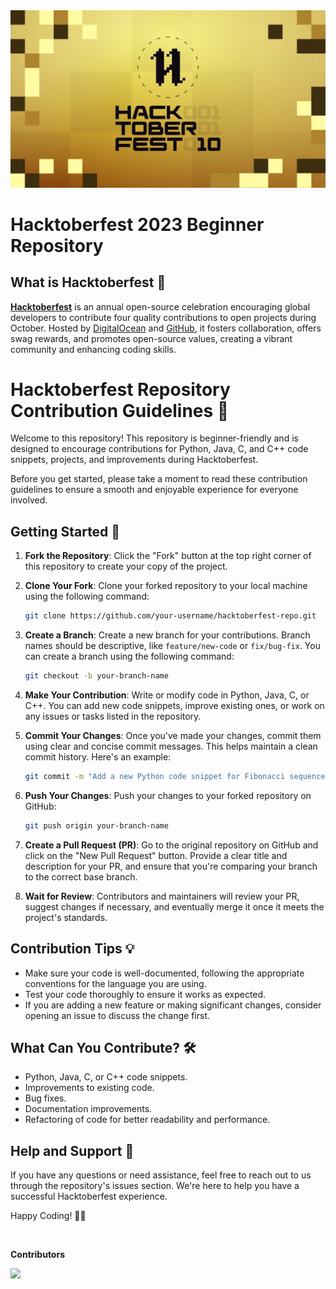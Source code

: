 


<img src="Images/hacktoberfest2023.png">

# Hacktoberfest 2023 Beginner Repository  

## What is Hacktoberfest 🎉

**[Hacktoberfest](https://hacktoberfest.com/)** is an annual open-source celebration encouraging global developers to contribute four quality contributions to open projects during October. Hosted by [DigitalOcean](https://www.digitalocean.com/blog/ten-years-hacktoberfest) and [GitHub](https://github.com/topics/hacktoberfest-2023), it fosters collaboration, offers swag rewards, and promotes open-source values, creating a vibrant community and enhancing coding skills.

# Hacktoberfest Repository Contribution Guidelines 🚀

Welcome to this repository! This repository is beginner-friendly and is designed to encourage contributions for Python, Java, C, and C++ code snippets, projects, and improvements during Hacktoberfest.

Before you get started, please take a moment to read these contribution guidelines to ensure a smooth and enjoyable experience for everyone involved.

## Getting Started 🚀

1. **Fork the Repository**: Click the "Fork" button at the top right corner of this repository to create your copy of the project.

2. **Clone Your Fork**: Clone your forked repository to your local machine using the following command:

   ```bash
   git clone https://github.com/your-username/hacktoberfest-repo.git
   ```

3. **Create a Branch**: Create a new branch for your contributions. Branch names should be descriptive, like `feature/new-code` or `fix/bug-fix`. You can create a branch using the following command:

   ```bash
   git checkout -b your-branch-name
   ```

4. **Make Your Contribution**: Write or modify code in Python, Java, C, or C++. You can add new code snippets, improve existing ones, or work on any issues or tasks listed in the repository.

5. **Commit Your Changes**: Once you've made your changes, commit them using clear and concise commit messages. This helps maintain a clean commit history. Here's an example:

   ```bash
   git commit -m "Add a new Python code snippet for Fibonacci sequence" 🐍
   ```

6. **Push Your Changes**: Push your changes to your forked repository on GitHub:

   ```bash
   git push origin your-branch-name
   ```

7. **Create a Pull Request (PR)**: Go to the original repository on GitHub and click on the "New Pull Request" button. Provide a clear title and description for your PR, and ensure that you're comparing your branch to the correct base branch.

8. **Wait for Review**: Contributors and maintainers will review your PR, suggest changes if necessary, and eventually merge it once it meets the project's standards.

## Contribution Tips 💡

- Make sure your code is well-documented, following the appropriate conventions for the language you are using.
- Test your code thoroughly to ensure it works as expected.
- If you are adding a new feature or making significant changes, consider opening an issue to discuss the change first.

## What Can You Contribute? 🛠️

- Python, Java, C, or C++ code snippets.
- Improvements to existing code.
- Bug fixes.
- Documentation improvements.
- Refactoring of code for better readability and performance.

## Help and Support 🤝

If you have any questions or need assistance, feel free to reach out to us through the repository's issues section. We're here to help you have a successful Hacktoberfest experience.

Happy Coding! 🚀✨

<br>

**Contributors**

<a href="https://github.com/Itsaakif/code-practice/graphs/contributors">
  <img src="https://contrib.rocks/image?repo=Itsaakif/code-practice" />
</a>
